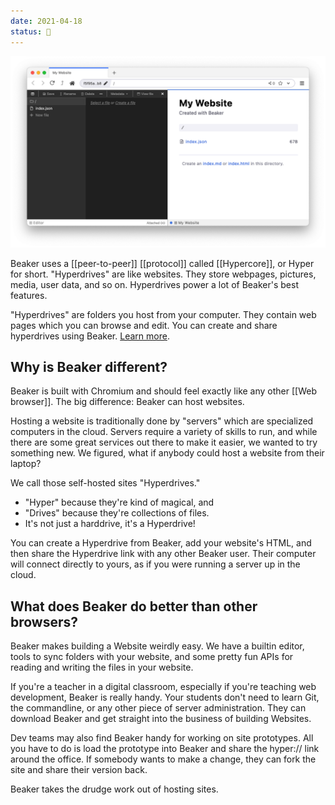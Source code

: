 ```yaml
---
date: 2021-04-18
status: 🌱
---
```


![Beaker browser 1.0 screenshot](assets/images/beaker-browser.png)

Beaker uses a [[peer-to-peer]] [[protocol]] called [[Hypercore]], or Hyper for short. "Hyperdrives" are like websites. They store webpages, pictures, media, user data, and so on. Hyperdrives power a lot of Beaker's best features.

"Hyperdrives" are folders you host from your computer. They contain web pages which you can browse and edit. You can create and share hyperdrives using Beaker. [Learn more](https://docs.beakerbrowser.com/beginner/creating-new-hyperdrives).

## Why is Beaker different?

Beaker is built with Chromium and should feel exactly like any other [[Web browser]]. The big difference: Beaker can host websites.

Hosting a website is traditionally done by "servers" which are specialized computers in the cloud. Servers require a variety of skills to run, and while there are some great services out there to make it easier, we wanted to try something new. We figured, what if anybody could host a website from their laptop?

We call those self-hosted sites "Hyperdrives."

- "Hyper" because they're kind of magical, and
- "Drives" because they're collections of files.
- It's not just a harddrive, it's a Hyperdrive!

You can create a Hyperdrive from Beaker, add your website's HTML, and then share the Hyperdrive link with any other Beaker user. Their computer will connect directly to yours, as if you were running a server up in the cloud.

## What does Beaker do better than other browsers?

Beaker makes building a Website weirdly easy. We have a builtin editor, tools to sync folders with your website, and some pretty fun APIs for reading and writing the files in your website.

If you're a teacher in a digital classroom, especially if you're teaching web development, Beaker is really handy. Your students don't need to learn Git, the commandline, or any other piece of server administration. They can download Beaker and get straight into the business of building Websites.

Dev teams may also find Beaker handy for working on site prototypes. All you have to do is load the prototype into Beaker and share the hyper:// link around the office. If somebody wants to make a change, they can fork the site and share their version back.

Beaker takes the drudge work out of hosting sites.
